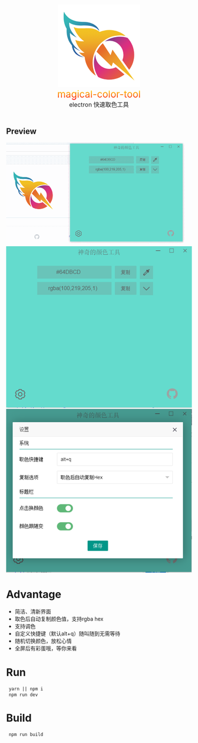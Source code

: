 <div align="center">
  <img src="https://raw.githubusercontent.com/1693465722/magical-color-tool/master/source/static/img/logo.png">
</div>
<div align="center" style='font-size:26px;    background-image:-webkit-linear-gradient(bottom,red,#fd8403,yellow);-webkit-background-clip:text;-webkit-text-fill-color:transparent; '> magical-color-tool</div>
<div align="center"  style='font-size:16px'>electron 快速取色工具</div>
<div style="height:20px"></div>

## Preview
<div align="center">
  <img src="https://raw.githubusercontent.com/1693465722/magical-color-tool/master/source/static/img/GIF.gif">
</div>
<div align="center">
  <img src="https://raw.githubusercontent.com/1693465722/magical-color-tool/master/source/static/img/home.png">
</div>
<div align="center">
  <img src="https://raw.githubusercontent.com/1693465722/magical-color-tool/master/source/static/img/set.png">
</div>

# Advantage

* 简洁、清新界面
* 取色后自动复制颜色值，支持rgba hex
* 支持调色
* 自定义快捷键（默认alt+q）随叫随到无需等待
* 随机切换颜色，放松心情
* 全屏后有彩蛋哦，等你来看
  
# Run
```
 yarn || npm i
 npm run dev
```

# Build
```
 npm run build
```

